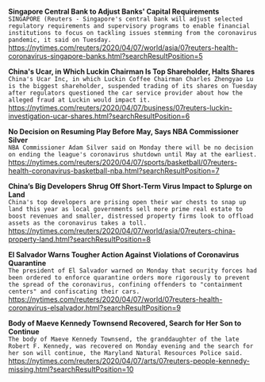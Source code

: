 **Singapore Central Bank to Adjust Banks' Capital Requirements**\
`SINGAPORE (Reuters - Singapore's central bank will adjust selected regulatory requirements and supervisory programs to enable financial institutions to focus on tackling issues stemming from the coronavirus pandemic, it said on Tuesday.`\
https://nytimes.com/reuters/2020/04/07/world/asia/07reuters-health-coronavirus-singapore-banks.html?searchResultPosition=5

**China's Ucar, in Which Luckin Chairman Is Top Shareholder, Halts Shares**\
`China's Ucar Inc, in which Luckin Coffee Chairman Charles Zhengyao Lu is the biggest shareholder, suspended trading of its shares on Tuesday after regulators questioned the car service provider about how the alleged fraud at Luckin would impact it.`\
https://nytimes.com/reuters/2020/04/07/business/07reuters-luckin-investigation-ucar-shares.html?searchResultPosition=6

**No Decision on Resuming Play Before May, Says NBA Commissioner Silver**\
`NBA Commissioner Adam Silver said on Monday there will be no decision on ending the league's coronavirus shutdown until May at the earliest.`\
https://nytimes.com/reuters/2020/04/07/sports/basketball/07reuters-health-coronavirus-basketball-nba.html?searchResultPosition=7

**China’s Big Developers Shrug Off Short-Term Virus Impact to Splurge on Land**\
`China's top developers are prising open their war chests to snap up land this year as local governments sell more prime real estate to boost revenues and smaller, distressed property firms look to offload assets as the coronavirus takes a toll.  `\
https://nytimes.com/reuters/2020/04/07/world/asia/07reuters-china-property-land.html?searchResultPosition=8

**El Salvador Warns Tougher Action Against Violations of Coronavirus Quarantine**\
`The president of El Salvador warned on Monday that security forces had been ordered to enforce quarantine orders more rigorously to prevent the spread of the coronavirus, confining offenders to "containment centers" and confiscating their cars.`\
https://nytimes.com/reuters/2020/04/07/world/07reuters-health-coronavirus-elsalvador.html?searchResultPosition=9

**Body of Maeve Kennedy Townsend Recovered, Search for Her Son to Continue**\
`The body of Maeve Kennedy Townsend, the granddaughter of the late Robert F. Kennedy, was recovered on Monday evening and the search for her son will continue, the Maryland Natural Resources Police said.`\
https://nytimes.com/reuters/2020/04/07/arts/07reuters-people-kennedy-missing.html?searchResultPosition=10

